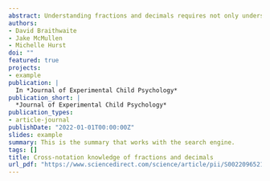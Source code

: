 ```yaml
---
abstract: Understanding fractions and decimals requires not only understanding each notation separately, or within-notation knowledge, but also understanding relations between notations, or cross-notation knowledge. Multiple notations pose a challenge for learners but could also present an opportunity, in that cross-notation knowledge could help learners to achieve a better understanding of rational numbers than could easily be achieved from within-notation knowledge alone. This hypothesis was tested by reanalyzing three published datasets involving fourth- to eighth-grade children from the United States and Finland. All datasets included measures of rational number arithmetic, within-notation magnitude knowledge (e.g., accuracy in comparing fractions vs. fractions and decimals vs. decimals), and cross-notation magnitude knowledge (e.g., accuracy in comparing fractions vs. decimals). Consistent with the hypothesis, cross-notation magnitude knowledge predicted fraction and decimal arithmetic when controlling for within-notation magnitude knowledge. Furthermore, relations between within-notation magnitude knowledge and arithmetic were not notation specific; fraction magnitude knowledge did not predict fraction arithmetic more than decimal arithmetic, and decimal magnitude knowledge did not predict decimal arithmetic more than fraction arithmetic. Implications of the findings for assessing rational number knowledge and learning and teaching about rational numbers are discussed.
authors:
- David Braithwaite
- Jake McMullen
- Michelle Hurst
doi: ""
featured: true
projects:
- example
publication: |
  In *Journal of Experimental Child Psychology*
publication_short: |
  *Journal of Experimental Child Psychology*
publication_types: 
- article-journal
publishDate: "2022-01-01T00:00:00Z"
slides: example
summary: This is the summary that works with the search engine.
tags: []
title: Cross-notation knowledge of fractions and decimals
url_pdf: "https://www.sciencedirect.com/science/article/pii/S0022096521001284"
---
```

